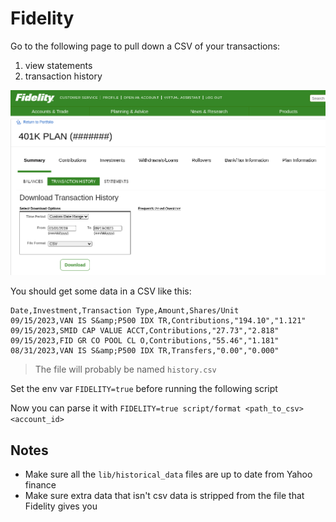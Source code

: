 # Fidelity

Go to the following page to pull down a CSV of your transactions:

1. view statements
2. transaction history

![img](../assets/fidelity.png)

You should get some data in a CSV like this:

```csv
Date,Investment,Transaction Type,Amount,Shares/Unit
09/15/2023,VAN IS S&amp;P500 IDX TR,Contributions,"194.10","1.121"
09/15/2023,SMID CAP VALUE ACCT,Contributions,"27.73","2.818"
09/15/2023,FID GR CO POOL CL O,Contributions,"55.46","1.181"
08/31/2023,VAN IS S&amp;P500 IDX TR,Transfers,"0.00","0.000"
```

> The file will probably be named `history.csv`

Set the env var `FIDELITY=true` before running the following script

Now you can parse it with `FIDELITY=true script/format <path_to_csv> <account_id>`

## Notes

- Make sure all the `lib/historical_data` files are up to date from Yahoo finance
- Make sure extra data that isn't csv data is stripped from the file that Fidelity gives you
